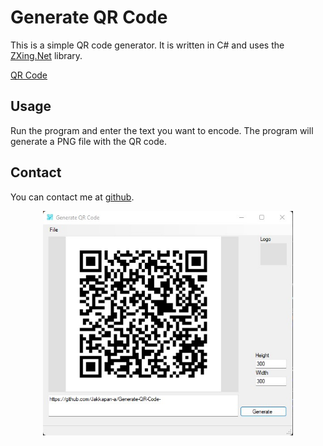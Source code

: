 # Generate QR Code

This is a simple QR code generator. It is written in C# and uses the [ZXing.Net](https://github.com/micjahn/ZXing.Net/) library.

[QR Code](./images/program.jpg)

## Usage

Run the program and enter the text you want to encode. The program will generate a PNG file with the QR code.


## Contact

You can contact me at [github](https://github.com/jakkapan-a).

<div align="center">
    <img src="./images/program.jpg" width="400">
</div>

